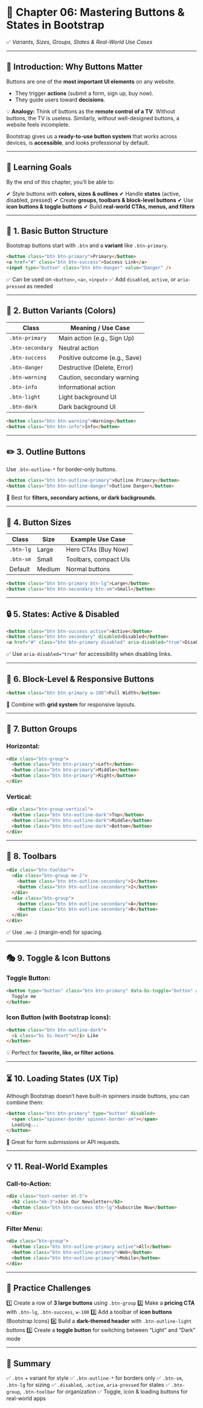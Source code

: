 # 🔘 Chapter 06: Mastering Buttons & States in Bootstrap

✅ *Variants, Sizes, Groups, States & Real-World Use Cases*

---

## 📖 **Introduction: Why Buttons Matter**

Buttons are one of the **most important UI elements** on any website.

* They trigger **actions** (submit a form, sign up, buy now).
* They guide users toward **decisions**.

💡 **Analogy:** Think of buttons as the **remote control of a TV**. Without buttons, the TV is useless. Similarly, without well-designed buttons, a website feels incomplete.

Bootstrap gives us a **ready-to-use button system** that works across devices, is **accessible**, and looks professional by default.

---

## 🎯 **Learning Goals**

By the end of this chapter, you’ll be able to:

✔ Style buttons with **colors, sizes & outlines**
✔ Handle **states** (active, disabled, pressed)
✔ Create **groups, toolbars & block-level buttons**
✔ Use **icon buttons & toggle buttons**
✔ Build **real-world CTAs, menus, and filters**

---

## 🔰 **1. Basic Button Structure**

Bootstrap buttons start with `.btn` and a **variant** like `.btn-primary`.

```html
<button class="btn btn-primary">Primary</button>
<a href="#" class="btn btn-success">Success Link</a>
<input type="button" class="btn btn-danger" value="Danger" />
```

✅ Can be used on `<button>`, `<a>`, `<input>`
✅ Add `disabled`, `active`, or `aria-pressed` as needed

---

## 🎨 **2. Button Variants (Colors)**

| Class            | Meaning / Use Case            |
| ---------------- | ----------------------------- |
| `.btn-primary`   | Main action (e.g., Sign Up)   |
| `.btn-secondary` | Neutral action                |
| `.btn-success`   | Positive outcome (e.g., Save) |
| `.btn-danger`    | Destructive (Delete, Error)   |
| `.btn-warning`   | Caution, secondary warning    |
| `.btn-info`      | Informational action          |
| `.btn-light`     | Light background UI           |
| `.btn-dark`      | Dark background UI            |

```html
<button class="btn btn-warning">Warning</button>
<button class="btn btn-info">Info</button>
```

---

## ✏️ **3. Outline Buttons**

Use `.btn-outline-*` for border-only buttons.

```html
<button class="btn btn-outline-primary">Outline Primary</button>
<button class="btn btn-outline-danger">Outline Danger</button>
```

📌 Best for **filters, secondary actions, or dark backgrounds**.

---

## 📏 **4. Button Sizes**

| Class     | Size   | Example Use Case      |
| --------- | ------ | --------------------- |
| `.btn-lg` | Large  | Hero CTAs (Buy Now)   |
| `.btn-sm` | Small  | Toolbars, compact UIs |
| Default   | Medium | Normal buttons        |

```html
<button class="btn btn-primary btn-lg">Large</button>
<button class="btn btn-secondary btn-sm">Small</button>
```

---

## 🔒 **5. States: Active & Disabled**

```html
<button class="btn btn-success active">Active</button>
<button class="btn btn-secondary" disabled>Disabled</button>
<a href="#" class="btn btn-primary disabled" aria-disabled="true">Disabled Link</a>
```

✅ Use `aria-disabled="true"` for accessibility when disabling links.

---

## 📐 **6. Block-Level & Responsive Buttons**

```html
<button class="btn btn-primary w-100">Full Width</button>
```

📌 Combine with **grid system** for responsive layouts.

---

## 🔘 **7. Button Groups**

### Horizontal:

```html
<div class="btn-group">
  <button class="btn btn-primary">Left</button>
  <button class="btn btn-primary">Middle</button>
  <button class="btn btn-primary">Right</button>
</div>
```

### Vertical:

```html
<div class="btn-group-vertical">
  <button class="btn btn-outline-dark">Top</button>
  <button class="btn btn-outline-dark">Middle</button>
  <button class="btn btn-outline-dark">Bottom</button>
</div>
```

---

## 🧰 **8. Toolbars**

```html
<div class="btn-toolbar">
  <div class="btn-group me-2">
    <button class="btn btn-outline-secondary">1</button>
    <button class="btn btn-outline-secondary">2</button>
  </div>
  <div class="btn-group">
    <button class="btn btn-outline-secondary">A</button>
    <button class="btn btn-outline-secondary">B</button>
  </div>
</div>
```

✅ Use `.me-2` (margin-end) for spacing.

---

## 🎭 **9. Toggle & Icon Buttons**

### Toggle Button:

```html
<button type="button" class="btn btn-primary" data-bs-toggle="button" aria-pressed="false">
  Toggle me
</button>
```

### Icon Button (with Bootstrap Icons):

```html
<button class="btn btn-outline-dark">
  <i class="bi bi-heart"></i> Like
</button>
```

💡 Perfect for **favorite, like, or filter actions**.

---

## ⏳ **10. Loading States (UX Tip)**

Although Bootstrap doesn’t have built-in spinners inside buttons, you can combine them:

```html
<button class="btn btn-primary" type="button" disabled>
  <span class="spinner-border spinner-border-sm"></span>
  Loading...
</button>
```

📌 Great for form submissions or API requests.

---

## 💡 **11. Real-World Examples**

### Call-to-Action:

```html
<div class="text-center mt-5">
  <h2 class="mb-3">Join Our Newsletter</h2>
  <button class="btn btn-success btn-lg">Subscribe Now</button>
</div>
```

### Filter Menu:

```html
<div class="btn-group">
  <button class="btn btn-outline-primary active">All</button>
  <button class="btn btn-outline-primary">Web</button>
  <button class="btn btn-outline-primary">Mobile</button>
</div>
```

---

## 🧠 **Practice Challenges**

1️⃣ Create a row of **3 large buttons** using `.btn-group`
2️⃣ Make a **pricing CTA** with `.btn-lg`, `.btn-success`, `w-100`
3️⃣ Add a toolbar of **icon buttons** (Bootstrap Icons)
4️⃣ Build a **dark-themed header** with `.btn-outline-light` buttons
5️⃣ Create a **toggle button** for switching between “Light” and “Dark” mode

---

## 🎥 **Summary**

✅ `.btn` + variant for style
✅ `.btn-outline-*` for borders only
✅ `.btn-sm`, `.btn-lg` for sizing
✅ `.disabled`, `.active`, `aria-pressed` for states
✅ `.btn-group`, `.btn-toolbar` for organization
✅ Toggle, icon & loading buttons for real-world apps
